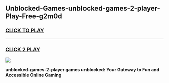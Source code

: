 
## Unblocked-Games-unblocked-games-2-player-Play-Free-g2m0d
<h3>
<a href="https://premium76.site?title=unblocked-games-2-player&ref=21A">CLICK TO PLAY</a></h3>
<hr>

<h3>
<a href="https://premium76.site?title=unblocked-games-2-player&ref=21A">CLICK 2 PLAY</a>
  
</h3>

<a href="https://premium76.site?title=unblocked-games-2-player&ref=21A"><img src="https://clearcache.store/games.png"></a>


**unblocked-games-2-player games unblocked: Your Gateway to Fun and Accessible Online Gaming**
